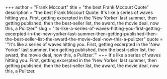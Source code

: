 +++
author = "Frank Mccourt"
title = "the best Frank Mccourt Quote"
description = "the best Frank Mccourt Quote: It's like a series of waves hitting you. First, getting excerpted in the 'New Yorker' last summer, then getting published, then the best-seller list, the award, the movie deal, now this, a Pulitzer."
slug = "its-like-a-series-of-waves-hitting-you-first-getting-excerpted-in-the-new-yorker-last-summer-then-getting-published-then-the-best-seller-list-the-award-the-movie-deal-now-this-a-pulitzer"
quote = '''It's like a series of waves hitting you. First, getting excerpted in the 'New Yorker' last summer, then getting published, then the best-seller list, the award, the movie deal, now this, a Pulitzer.'''
+++
It's like a series of waves hitting you. First, getting excerpted in the 'New Yorker' last summer, then getting published, then the best-seller list, the award, the movie deal, now this, a Pulitzer.
